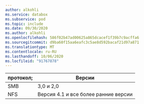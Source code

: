 ```yaml
---
author: alkohli
ms.service: databox
ms.subservice: pod
ms.topic: include
ms.date: 09/30/2020
ms.author: alkohli
ms.openlocfilehash: 586f02b47ad00625a865dcacef1f39b7c9acffa6
ms.sourcegitcommit: d9ba60f15aa6eafc3c5ae8d592bacaf21d97a871
ms.translationtype: MT
ms.contentlocale: ru-RU
ms.lasthandoff: 10/06/2020
ms.locfileid: "91767878"
---
```

| **протокол**; | **Версии** |
| --- | --- |
| SMB | 3,0 и 2,0 |
| NFS | Версия 4.1 и все более ранние версии|